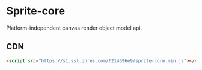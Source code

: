 # Sprite-core

Platform-independent canvas render object model api.

## CDN

```html
<script src="https://s1.ssl.qhres.com/!214696e9/sprite-core.min.js"></script>
```

